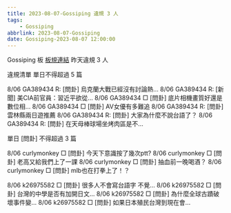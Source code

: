 ```yaml
---
title: 2023-08-07-Gossiping 違規 3 人
tags:
    - Gossiping
abbrlink: 2023-08-07-Gossiping
date: Gossiping-2023-08-07 12:00:00
---
```

Gossiping 板 [板規連結](https://www.ptt.cc/bbs/Gossiping/M.1637425085.A.07D.html)
昨天違規 3 人
<!-- more -->

違規清單
單日不得超過 5 篇

8/06 GA389434 R: [問卦] 烏克蘭大戰已經沒有討論熱…
8/06 GA389434 R: [新聞] 美CIA前官員：習近平欲從…
8/06 GA389434 □ [問卦] 底片相機畫質好還是數位相…
8/06 GA389434 □ [問卦] AV女優有多難追
8/06 GA389434 R: [問卦] 雲林縣兩日遊推薦
8/06 GA389434 R: [問卦] 大家為什麼不說台語了？
8/06 GA389434 R: [問卦] 在天母棒球場坐烤肉區是不…

單日 [問卦] 不得超過 3 篇

8/06 curlymonkey □ [問卦] 今天下意識按了幾次ptt?
8/06 curlymonkey □ [問卦] 老高又給我們上了一課
8/06 curlymonkey □ [問卦] 抽血前一晚喝酒？
8/06 curlymonkey □ [問卦] mlb也在打拳上了！？

8/06 k26975582 □ [問卦] 很多人不會寫台語字 不覺…
8/06 k26975582 □ [問卦] 台灣的中學是否有加開日文…
8/06 k26975582 □ [問卦] 為什麼全球古蹟破壞事件變…
8/06 k26975582 □ [問卦] 如果日本殖民台灣到現在會…